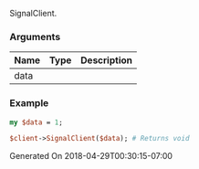 SignalClient.
### Arguments
**Name**|**Type**|**Description**
:---|:---|:---
data||

### Example

```perl
my $data = 1;

$client->SignalClient($data); # Returns void
```


Generated On 2018-04-29T00:30:15-07:00